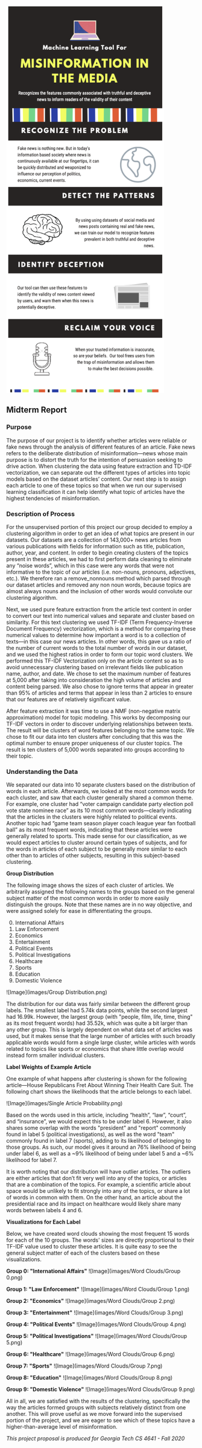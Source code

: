 ![Image](images/infographic.png)

## Midterm Report
### Purpose
The purpose of our project is to identify whether articles were reliable or fake news through the analysis of different features of an article. Fake news refers to the deliberate distribution of misinformation—news whose main purpose is to distort the truth for the intention of persuasion seeking to drive action. When clustering the data using feature extraction and TD-IDF vectorization, we can separate out the different types of articles into topic models based on the dataset articles’ content. Our next step is to assign each article to one of these topics so that when we run our supervised learning classification it can help identify what topic of articles have the highest tendencies of misinformation.


### Description of Process
For the unsupervised portion of this project our group decided to employ a clustering algorithm in order to get an idea of what topics are present in our datasets. Our datasets are a collection of 143,000+ news articles from various publications with fields for information such as title, publication, author, year, and content. In order to begin creating clusters of the topics present in these articles, we had to first perform data cleaning to eliminate any “noise words”, which in this case were any words that were not informative to the topic of our articles (i.e. non-nouns, pronouns, adjectives, etc.). We therefore ran a remove_nonnouns method which parsed through our dataset articles and removed any non noun words, because topics are almost always nouns and the inclusion of other words would convolute our clustering algorithm.

Next, we used pure feature extraction from the article text content in order to convert our text into numerical values and separate and cluster based on similarity. For this text clustering we used TF-IDF (Term Frequency-Inverse Document Frequency) vectorization, which is a method for comparing these numerical values to determine how important a word is to a collection of texts—in this case our news articles. In other words, this gave us a ratio of the number of current words to the total number of words in our dataset, and we used the highest ratios in order to form our topic word clusters. We performed this TF-IDF Vectorization only on the article content so as to avoid unnecessary clustering based on irrelevant fields like publication name, author, and date. We chose to set the maximum number of features at 5,000 after taking into consideration the high volume of articles and content being parsed. We also chose to ignore terms that appear in greater than 95% of articles and terms that appear in less than 2 articles to ensure that our features are of relatively significant value.

After feature extraction it was time to use a NMF (non-negative matrix approximation) model for topic modeling. This works by decomposing our TF-IDF vectors in order to discover underlying relationships between texts. The result will be clusters of word features belonging to the same topic. We chose to fit our data into ten clusters after concluding that this was the optimal number to ensure proper uniqueness of our cluster topics. The result is ten clusters of 5,000 words separated into groups according to their topic.


### Understanding the Data


We separated our data into 10 separate clusters based on the distribution of words in each article. Afterwards, we looked at the most common words for each cluster, and saw that each cluster generally shared a common theme. For example, one cluster had “voter campaign candidate party election poll vote state nominee race” as its 10 most common words—clearly indicating that the articles in the clusters were highly related to political events. Another topic had “game team season player coach league year fan football ball” as its most frequent words, indicating that these articles were generally related to sports. This made sense for our classification, as we would expect articles to cluster around certain types of subjects, and for the words in articles of each subject to be generally more similar to each other than to articles of other subjects, resulting in this subject-based clustering.  

**Group Distribution**  

The following image shows the sizes of each cluster of articles. We arbitrarily assigned the following names to the groups based on the general subject matter of the most common words in order to more easily distinguish the groups. Note that these names are in no way objective, and were assigned solely for ease in differentiating the groups.

<ol start="0">
  <li>International Affairs</li>
  <li>Law Enforcement</li>
  <li>Economics</li>
  <li>Entertainment</li>
  <li>Political Events</li>
  <li>Political Investigations</li>
  <li>Healthcare</li>
  <li>Sports</li>
  <li>Education</li>
  <li>Domestic Violence</li>
</ol>


![Image](images/Group Distribution.png)

The distribution for our data was fairly similar between the different group labels. The smallest label had 5.74k data points, while the second largest had 16.99k. However, the largest group (with "people, film, life, time, thing" as its most frequent words) had 35.52k, which was quite a bit larger than any other group. This is largely dependent on what data set of articles was used, but it makes sense that the large number of articles with such broadly applicable words would form a single large cluster, while articles with words related to topics like sports or economics that share little overlap would instead form smaller individual clusters.

**Label Weights of Example Article**  

One example of what happens after clustering is shown for the following article—House Republicans Fret About Winning Their Health Care Suit. The following chart shows the likelihoods that the article belongs to each label.

![Image](images/Single Article Probability.png)

Based on the words used in this article, including “health”, “law”, “court”, and “insurance”, we would expect this to be under label 6. However, it also shares some overlap with the words "president" and "report" commonly found in label 5 (political investigations), as well as the word "team" commonly found in label 7 (sports), adding to its likelihood of belonging to those groups. As such, our model gives it around an 76% likelihood of being under label 6, as well as a ~9% likelihood of being under label 5 and a ~6% likelihood for label 7.


It is worth noting that our distribution will have outlier articles. The outliers are either articles that don’t fit very well into any of the topics, or articles that are a combination of the topics. For example, a scientific article about space would be unlikely to fit strongly into any of the topics, or share a lot of words in common with them. On the other hand, an article about the presidential race and its impact on healthcare would likely share many words between labels 4 and 6.

**Visualizations for Each Label**  

Below, we have created word clouds showing the most frequent 15 words for each of the 10 groups. The words' sizes are directly proportional to their TF-IDF value used to cluster these articles. It is quite easy to see the general subject matter of each of the clusters based on these visualizations.

**Group 0: "International Affairs"**
![Image](images/Word Clouds/Group 0.png)

**Group 1: "Law Enforcement"**
![Image](images/Word Clouds/Group 1.png)

**Group 2: "Economics"**
![Image](images/Word Clouds/Group 2.png)

**Group 3: "Entertainment"**
![Image](images/Word Clouds/Group 3.png)

**Group 4: "Political Events"**
![Image](images/Word Clouds/Group 4.png)

**Group 5: "Political Investigations"**
![Image](images/Word Clouds/Group 5.png)

**Group 6: "Healthcare"**
![Image](images/Word Clouds/Group 6.png)

**Group 7: "Sports"**
![Image](images/Word Clouds/Group 7.png)

**Group 8: "Education"**
![Image](images/Word Clouds/Group 8.png)

**Group 9: "Domestic Violence"**
![Image](images/Word Clouds/Group 9.png)

All in all, we are satisfied with the results of the clustering, specifically the way the articles formed groups with subjects relatively distinct from one another. This will prove useful as we move forward into the supervised portion of the project, and we are eager to see which of these topics have a higher-than-average level of misinformation.



_This project proposal is produced for Georgia Tech CS 4641 - Fall 2020_
